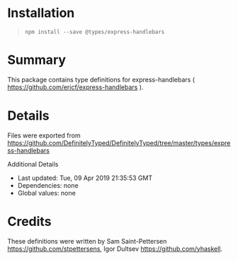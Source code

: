 # Installation
> `npm install --save @types/express-handlebars`

# Summary
This package contains type definitions for express-handlebars ( https://github.com/ericf/express-handlebars ).

# Details
Files were exported from https://github.com/DefinitelyTyped/DefinitelyTyped/tree/master/types/express-handlebars

Additional Details
 * Last updated: Tue, 09 Apr 2019 21:35:53 GMT
 * Dependencies: none
 * Global values: none

# Credits
These definitions were written by Sam Saint-Pettersen <https://github.com/stpettersens>, Igor Dultsev <https://github.com/yhaskell>.
